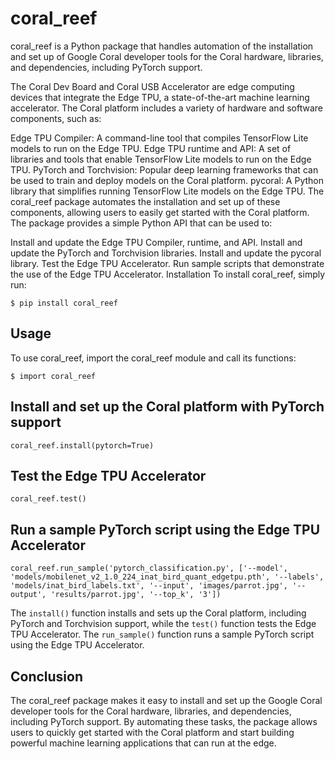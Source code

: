 # coral_reef

coral_reef is a Python package that handles automation of the installation and set up of Google Coral developer tools for the Coral hardware, libraries, and dependencies, including PyTorch support.

The Coral Dev Board and Coral USB Accelerator are edge computing devices that integrate the Edge TPU, a state-of-the-art machine learning accelerator. The Coral platform includes a variety of hardware and software components, such as:

Edge TPU Compiler: A command-line tool that compiles TensorFlow Lite models to run on the Edge TPU.
Edge TPU runtime and API: A set of libraries and tools that enable TensorFlow Lite models to run on the Edge TPU.
PyTorch and Torchvision: Popular deep learning frameworks that can be used to train and deploy models on the Coral platform.
pycoral: A Python library that simplifies running TensorFlow Lite models on the Edge TPU.
The coral_reef package automates the installation and set up of these components, allowing users to easily get started with the Coral platform. The package provides a simple Python API that can be used to:

Install and update the Edge TPU Compiler, runtime, and API.
Install and update the PyTorch and Torchvision libraries.
Install and update the pycoral library.
Test the Edge TPU Accelerator.
Run sample scripts that demonstrate the use of the Edge TPU Accelerator.
Installation
To install coral_reef, simply run:

`$ pip install coral_reef`

## Usage
To use coral_reef, import the coral_reef module and call its functions:

`$ import coral_reef`

## Install and set up the Coral platform with PyTorch support
`coral_reef.install(pytorch=True)`

## Test the Edge TPU Accelerator
`coral_reef.test()`

## Run a sample PyTorch script using the Edge TPU Accelerator
`coral_reef.run_sample('pytorch_classification.py', ['--model', 'models/mobilenet_v2_1.0_224_inat_bird_quant_edgetpu.pth',
                                                    '--labels', 'models/inat_bird_labels.txt',
                                                    '--input', 'images/parrot.jpg',
                                                    '--output', 'results/parrot.jpg',
                                                    '--top_k', '3'])`

The `install()` function installs and sets up the Coral platform, including PyTorch and Torchvision support, while the `test()` function tests the Edge TPU Accelerator. The `run_sample()` function runs a sample PyTorch script using the Edge TPU Accelerator.

## Conclusion
The coral_reef package makes it easy to install and set up the Google Coral developer tools for the Coral hardware, libraries, and dependencies, including PyTorch support. By automating these tasks, the package allows users to quickly get started with the Coral platform and start building powerful machine learning applications that can run at the edge.